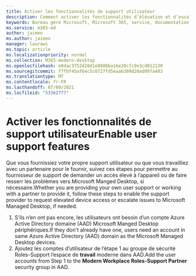 ```yaml
---
title: Activer les fonctionnalités de support utilisateur
description: Comment activer les fonctionnalités d’élévation et d’escalade pour la prise en charge des utilisateurs
keywords: Bureau géré Microsoft, Microsoft 365, service, documentation
ms.service: m365-md
author: jaimeo
ms.author: jaimeo
manager: laurawi
ms.topic: article
ms.localizationpriority: normal
ms.collection: M365-modern-desktop
ms.openlocfilehash: e0dac3752d28d1e8888ba16e28cfc9e3cd012130
ms.sourcegitcommit: f7fbf45af64c5c0727fd5eaab309d20ad097a483
ms.translationtype: MT
ms.contentlocale: fr-FR
ms.lasthandoff: 07/09/2021
ms.locfileid: "53362777"
---
```

# <a name="enable-user-support-features"></a><span data-ttu-id="37467-104">Activer les fonctionnalités de support utilisateur</span><span class="sxs-lookup"><span data-stu-id="37467-104">Enable user support features</span></span>

<span data-ttu-id="37467-105">Que vous fournissiez votre propre support utilisateur ou que vous travailliez avec un partenaire pour le fournir, suivez ces étapes pour permettre au fournisseur de support de demander un accès élevé à l’appareil ou de faire resserr les problèmes vers Microsoft Manged Desktop, si nécessaire.</span><span class="sxs-lookup"><span data-stu-id="37467-105">Whether you are providing your own user support or working with a partner to provide it, follow these steps to enable the support provider to request elevated device access or escalate issues to Microsoft Managed Desktop, if needed.</span></span>

1. <span data-ttu-id="37467-106">S’ils n’en ont pas encore, les utilisateurs ont besoin d’un compte Azure Active Directory domaine (AAD) Microsoft Manged Desktop périphériques.</span><span class="sxs-lookup"><span data-stu-id="37467-106">If they don't already have one, users need an account in same Azure Active Directory (AAD) domain as the Microsoft Managed Desktop devices.</span></span>
2. <span data-ttu-id="37467-107">Ajoutez les comptes d’utilisateur de l’étape 1 au groupe de sécurité Roles-Support l’espace de **travail** moderne dans AAD.</span><span class="sxs-lookup"><span data-stu-id="37467-107">Add the user accounts from Step 1 to the **Modern Workplace Roles-Support Partner** security group in AAD.</span></span>

<!--when available, add link to downloadable articles at DLC--> 